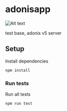 # adonisapp
![Alt text](https://img.shields.io/badge/Typescript-294E80.svg?style=for-the-badge&logo=typescript "typescript")

test base, adonis v5 server

## Setup

Install dependencies

```bash
npm install
```

### Run tests

Run all tests

```
npm run test
```
